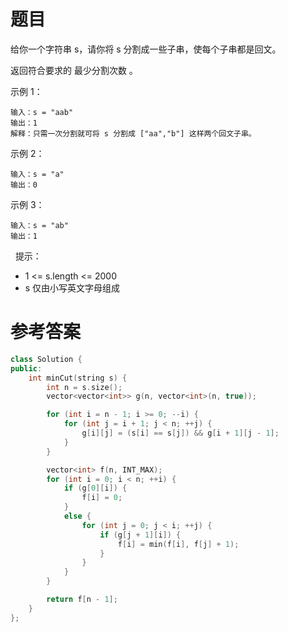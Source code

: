# 题目
给你一个字符串 s，请你将 s 分割成一些子串，使每个子串都是回文。

返回符合要求的 最少分割次数 。

示例 1：

    输入：s = "aab"
    输出：1
    解释：只需一次分割就可将 s 分割成 ["aa","b"] 这样两个回文子串。
示例 2：

    输入：s = "a"
    输出：0
示例 3：

    输入：s = "ab"
    输出：1
 
提示：

* 1 <= s.length <= 2000
* s 仅由小写英文字母组成

# 参考答案
```c++
class Solution {
public:
    int minCut(string s) {
        int n = s.size();
        vector<vector<int>> g(n, vector<int>(n, true));

        for (int i = n - 1; i >= 0; --i) {
            for (int j = i + 1; j < n; ++j) {
                g[i][j] = (s[i] == s[j]) && g[i + 1][j - 1];
            }
        }

        vector<int> f(n, INT_MAX);
        for (int i = 0; i < n; ++i) {
            if (g[0][i]) {
                f[i] = 0;
            }
            else {
                for (int j = 0; j < i; ++j) {
                    if (g[j + 1][i]) {
                        f[i] = min(f[i], f[j] + 1);
                    }
                }
            }
        }

        return f[n - 1];
    }
};
